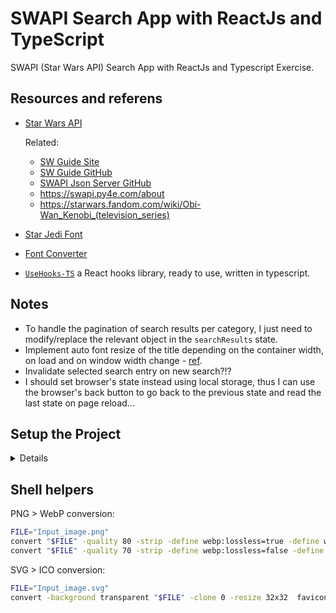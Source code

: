 # SWAPI Search App with ReactJs and TypeScript

SWAPI (Star Wars API) Search App with ReactJs and Typescript Exercise.

## Resources and referens

- [Star Wars API](https://swapi.dev/)

  Related:

  - [SW Guide Site](https://starwars-visualguide.com/)
  - [SW Guide GitHub](https://github.com/tbone849/star-wars-guide/tree/master/build/assets/img)
  - [SWAPI Json Server GitHub](https://github.com/johnlindquist/swapi-json-server/tree/master/public)
  - <https://swapi.py4e.com/about>
  - <https://starwars.fandom.com/wiki/Obi-Wan_Kenobi_(television_series)>

- [Star Jedi Font](https://www.dafont.com/star-jedi.font)

- [Font Converter](https://cloudconvert.com/ttf-converter)

- [`UseHooks-TS`](https://usehooks-ts.com/) a React hooks library, ready to use, written in typescript.

## Notes

- To handle the pagination of search results per category, I just need to modify/replace the relevant object in the `searchResults` state.
- Implement auto font resize of the title depending on the container width, on load and on window width change - [ref](https://github.com/metalevel-tech/exc-js-promises-typewriter/blob/master/app/public/main-two-speed-params.js#L375).
- Invalidate selected search entry on new search?!?
- I should set browser's state instead using local storage, thus I can use the browser's back button to go back to the previous state and read the last state on page reload...

## Setup the Project

<details>

### Install ReactJs and Typescript by [Vite](https://vitejs.dev/guide/why.html)

```bash
npm create vite@latest
# ✔ Project name: … exc-ts-react-star-wars
# ✔ Select a framework: › React
# ✔ Select a variant: › TypeScript
cd exc-ts-react-star-wars/
npm install
npm i react-router-dom axios dompurify @types/dompurify
npm i usehooks-ts
```

- Create start command in [`package.json`](package.json) file as follows:

  ```json
  "scripts": {
      "start": "vite --host 0.0.0.0 --port 3000",
  }
  ```

- Clean the `src/` and `public/` directories and start working on the project.

### Install other packages

```bash
npm i --save-dev tailwindcss postcss autoprefixer postcss-import
npx tailwindcss init -p
```

```bash
npm i @tailwindcss/forms @tailwindcss/typography @tailwindcss/aspect-ratio
npm i @headlessui/react
npm i @heroicons/react
npm i react-icons
```

**References:**

- <https://tailwindui.com/>
- <https://react-icons.github.io/react-icons/>
- <https://headlessui.com/>
- <https://heroicons.com/>

### Setup the Git Repository and Push to GitHub

```bash
# git config --global init.defaultBranch master
git init
git add -A
git commit -m "Initial commit"
git branch -M master
git remote add origin git@github.com:metalevel-tech/exc-ts-react-star-wars.git
git push -u origin master
```

### Automation with GitHub Actions

- [Deploy to GitHub Pages and Automate with GitHub Actions](https://github.com/metalevel-tech/exc-js-react-tic-tac-toe#deploy-to-github-pages-with-github-actions)

</details>

## Shell helpers

PNG > WebP conversion:

```bash
FILE="Input_image.png"
convert "$FILE" -quality 80 -strip -define webp:lossless=true -define webp:method=4 "${FILE%.*}_80.webp"
convert "$FILE" -quality 70 -strip -define webp:lossless=false -define webp:method=4 "${FILE%.*}_70.webp"
```

SVG > ICO conversion:

```bash
FILE="Input_image.svg"
convert -background transparent "$FILE" -clone 0 -resize 32x32  favicon.ico
```
